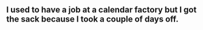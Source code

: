 ## I used to have a job at a calendar factory but I got the sack because I took a couple of days off.